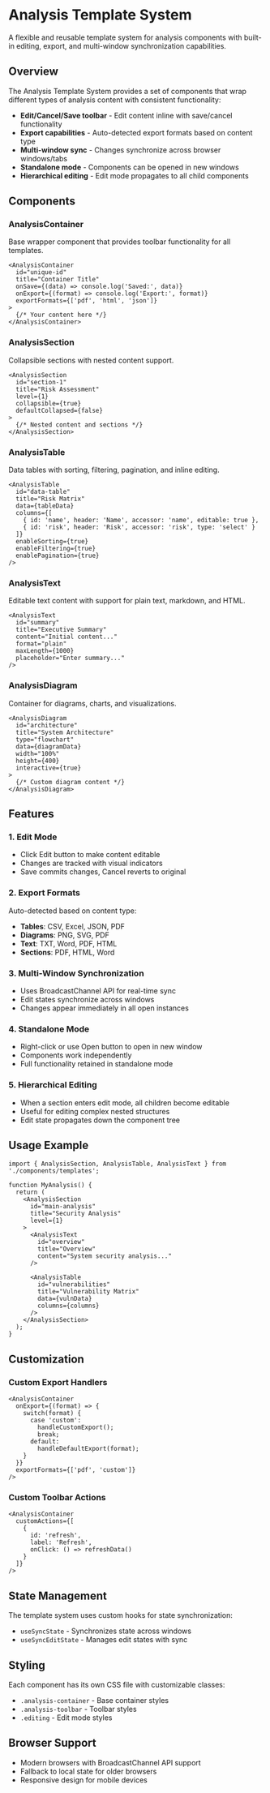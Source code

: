 # Analysis Template System

A flexible and reusable template system for analysis components with built-in editing, export, and multi-window synchronization capabilities.

## Overview

The Analysis Template System provides a set of components that wrap different types of analysis content with consistent functionality:

- **Edit/Cancel/Save toolbar** - Edit content inline with save/cancel functionality
- **Export capabilities** - Auto-detected export formats based on content type
- **Multi-window sync** - Changes synchronize across browser windows/tabs
- **Standalone mode** - Components can be opened in new windows
- **Hierarchical editing** - Edit mode propagates to all child components

## Components

### AnalysisContainer
Base wrapper component that provides toolbar functionality for all templates.

```tsx
<AnalysisContainer
  id="unique-id"
  title="Container Title"
  onSave={(data) => console.log('Saved:', data)}
  onExport={(format) => console.log('Export:', format)}
  exportFormats={['pdf', 'html', 'json']}
>
  {/* Your content here */}
</AnalysisContainer>
```

### AnalysisSection
Collapsible sections with nested content support.

```tsx
<AnalysisSection
  id="section-1"
  title="Risk Assessment"
  level={1}
  collapsible={true}
  defaultCollapsed={false}
>
  {/* Nested content and sections */}
</AnalysisSection>
```

### AnalysisTable
Data tables with sorting, filtering, pagination, and inline editing.

```tsx
<AnalysisTable
  id="data-table"
  title="Risk Matrix"
  data={tableData}
  columns={[
    { id: 'name', header: 'Name', accessor: 'name', editable: true },
    { id: 'risk', header: 'Risk', accessor: 'risk', type: 'select' }
  ]}
  enableSorting={true}
  enableFiltering={true}
  enablePagination={true}
/>
```

### AnalysisText
Editable text content with support for plain text, markdown, and HTML.

```tsx
<AnalysisText
  id="summary"
  title="Executive Summary"
  content="Initial content..."
  format="plain"
  maxLength={1000}
  placeholder="Enter summary..."
/>
```

### AnalysisDiagram
Container for diagrams, charts, and visualizations.

```tsx
<AnalysisDiagram
  id="architecture"
  title="System Architecture"
  type="flowchart"
  data={diagramData}
  width="100%"
  height={400}
  interactive={true}
>
  {/* Custom diagram content */}
</AnalysisDiagram>
```

## Features

### 1. Edit Mode
- Click Edit button to make content editable
- Changes are tracked with visual indicators
- Save commits changes, Cancel reverts to original

### 2. Export Formats
Auto-detected based on content type:
- **Tables**: CSV, Excel, JSON, PDF
- **Diagrams**: PNG, SVG, PDF
- **Text**: TXT, Word, PDF, HTML
- **Sections**: PDF, HTML, Word

### 3. Multi-Window Synchronization
- Uses BroadcastChannel API for real-time sync
- Edit states synchronize across windows
- Changes appear immediately in all open instances

### 4. Standalone Mode
- Right-click or use Open button to open in new window
- Components work independently
- Full functionality retained in standalone mode

### 5. Hierarchical Editing
- When a section enters edit mode, all children become editable
- Useful for editing complex nested structures
- Edit state propagates down the component tree

## Usage Example

```tsx
import { AnalysisSection, AnalysisTable, AnalysisText } from './components/templates';

function MyAnalysis() {
  return (
    <AnalysisSection
      id="main-analysis"
      title="Security Analysis"
      level={1}
    >
      <AnalysisText
        id="overview"
        title="Overview"
        content="System security analysis..."
      />
      
      <AnalysisTable
        id="vulnerabilities"
        title="Vulnerability Matrix"
        data={vulnData}
        columns={columns}
      />
    </AnalysisSection>
  );
}
```

## Customization

### Custom Export Handlers
```tsx
<AnalysisContainer
  onExport={(format) => {
    switch(format) {
      case 'custom':
        handleCustomExport();
        break;
      default:
        handleDefaultExport(format);
    }
  }}
  exportFormats={['pdf', 'custom']}
/>
```

### Custom Toolbar Actions
```tsx
<AnalysisContainer
  customActions={[
    {
      id: 'refresh',
      label: 'Refresh',
      onClick: () => refreshData()
    }
  ]}
/>
```

## State Management

The template system uses custom hooks for state synchronization:

- `useSyncState` - Synchronizes state across windows
- `useSyncEditState` - Manages edit states with sync

## Styling

Each component has its own CSS file with customizable classes:
- `.analysis-container` - Base container styles
- `.analysis-toolbar` - Toolbar styles
- `.editing` - Edit mode styles

## Browser Support

- Modern browsers with BroadcastChannel API support
- Fallback to local state for older browsers
- Responsive design for mobile devices